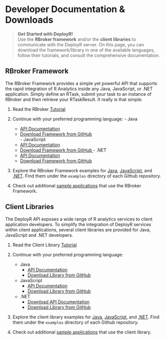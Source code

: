# Developer Documentation & Downloads

>**Get Started with DeployR!**  
>Use the **RBroker framework** and/or the **client libraries** to communicate with the DeployR server. On this page, you can download the framework/library in one of the available languages, follow their tutorials, and consult the comprehensive documentation.

## RBroker Framework

The RBroker Framework provides a simple yet powerful API that supports the rapid integration of R Analytics inside any Java, JavaScript, or .NET application. Simply define an RTask, submit your task to an instance of RBroker and then retrieve your RTaskResult. It really is that simple.

1.   Read the RBroker [Tutorial](https://deployr.revolutionanalytics.com/documents/dev/rbroker/)

2.   Continue with your preferred programming language:
	- Java
		- [API Documentation](http://microsoft.github.io/java-rbroker-framework/)
		- [Download Framework from GitHub](https://github.com/microsoft/java-rbroker-framework/releases)  
	- JavaScript
		- [API Documentation](https://deployr.revolutionanalytics.com/documents/dev/rbroker-jsdoc)
		- [Download Framework from GitHub ](https://github.com/deployr/js-rbroker-framework/releases) 
	- .NET
		- [API Documentation](https://github.com/deployr/dotnet-rbroker-framework/releases)
		- [Download Framework from GitHub](https://github.com/deployr/dotnet-rbroker-framework/releases)  

3.  Explore the RBroker Framework examples for [Java](https://github.com/deployr/java-example-rbroker-basics), [JavaScript](https://github.com/deployr/js-rbroker-framework), and [.NET](https://github.com/deployr/dotnet-rbroker-framework). Find them under the `examples` directory of each Github repository.

4.  Check out additional [sample applications](http://github.com/deployr?query=example) that use the RBroker Framework.

## Client Libraries

The DeployR API exposes a wide range of R analytics services to client application developers. To simplify the integration of DeployR services within client applications, several client libraries are provided for Java, JavaScript and .NET developers.

1.  Read the Client Library [Tutorial](https://deployr.revolutionanalytics.com/documents/dev/clientlib/)

2.  Continue with your preferred programming language:

	-  Java
		-  [API Documentation](http://microsoft.github.io/java-client-library/)
		-  [Download Library from GitHub](https://github.com/deployr/java-client-library/releases)
	-  JavaScript
		-  [API Documentation](https://deployr.revolutionanalytics.com/documents/dev/client-jsdoc)
		-  [Download Library from GitHub](https://github.com/deployr/js-client-library/releases)
	-  .NET
		-  [Download API Documentation](https://github.com/deployr/dotnet-client-library/releases)
		-  [Download Library from GitHub](https://github.com/deployr/dotnet-client-library/releases)

3.  Explore the client library examples for [Java](https://github.com/deployr/java-example-client-basics), [JavaScript](https://github.com/deployr/js-client-library/releases), and [.NET](https://github.com/deployr/dotnet-client-library). Find them under the `examples` directory of each Github repository.

4.  Check out additional [sample applications](http://github.com/deployr?query=example) that use the client library.